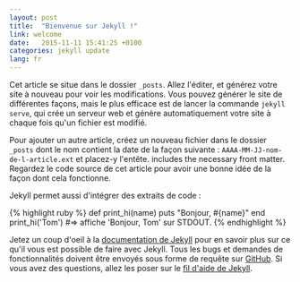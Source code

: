 ```yaml
---
layout: post
title:  "Bienvenue sur Jekyll !"
link: welcome
date:   2015-11-11 15:41:25 +0100
categories: jekyll update
lang: fr
---
```

Cet article se situe dans le dossier `_posts`. Allez l'éditer, et générez votre site à nouveau pour voir les modifications. Vous pouvez générer le site de différentes façons, mais le plus efficace est de lancer la commande `jekyll serve`, qui crée un serveur web et génère automatiquement votre site à chaque fois qu'un fichier est modifié.

Pour ajouter un autre article, créez un nouveau fichier dans le dossier `_posts` dont le nom contient la date de la façon suivante : `AAAA-MM-JJ-nom-de-l-article.ext` et placez-y l'entête.  includes the necessary front matter. Regardez le code source de cet article pour avoir une bonne idée de la façon dont cela fonctionne. 

Jekyll permet aussi d'intégrer des extraits de code :

{% highlight ruby %}
def print_hi(name)
  puts "Bonjour, #{name}"
end
print_hi('Tom')
#=> affiche 'Bonjour, Tom' sur STDOUT.
{% endhighlight %}

Jetez un coup d'oeil à la [documentation de Jekyll][jekyll] pour en savoir plus sur ce qu'il vous est possible de faire avec Jekyll. Tous les bugs et demandes de fonctionnalités doivent être envoyés sous forme de requête sur [GitHub][jekyll-gh]. Si vous avez des questions, allez les poser sur le [fil d'aide de Jekyll][jekyll-help].

[jekyll]:      http://jekyllrb.com
[jekyll-gh]:   https://github.com/jekyll/jekyll
[jekyll-help]: https://github.com/jekyll/jekyll-help
